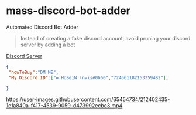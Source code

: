 # mass-discord-bot-adder
Automated Discord Bot Adder
> Instead of creating a fake discord account, avoid pruning your discord server by adding a bot

[Discord Server](https://discord.gg/qurWsdBnzA)

 ```json
{
  "howToBuy":"DM ME",
  "My Discord ID":["✥ HoSeiN ιnvιѕ#0660","724661182153359482"],

}
```

https://user-images.githubusercontent.com/65454734/212402435-1e1a840a-f417-4539-9059-d473992ecbc3.mp4

